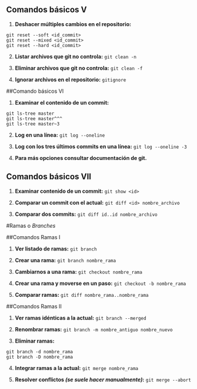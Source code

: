 ## Comandos básicos V

1. **Deshacer múltiples cambios en el repositorio:**
~~~
git reset --soft <id_commit>
git reset --mixed <id_commit>
git reset --hard <id_commit>
~~~

2. **Listar archivos que git no controla:**
`git clean -n`

3. **Eliminar archivos que git no controla:**
`git clean -f`

4. **Ignorar archivos en el repositorio:**
`gitignore`

##Comando básicos VI

1. **Examinar el contenido de un commit:**
 ~~~
 git ls-tree master
 git ls-tree master^^^
 git ls-tree master~3
 ~~~

2. **Log en una línea:**
`git log --oneline`

3. **Log con los tres últimos commits en una línea:**
`git log --oneline -3`

4. **Para más opciones consultar documentación de git.**

## Comandos básicos VII

1. **Examinar contenido de un commit:**
`git show <id>`

2. **Comparar un commit con el actual:**
`git diff <id> nombre_archivo`

3. **Comparar dos commits:**
`git diff id..id nombre_archivo`

#Ramas o *Branches*

##Comandos Ramas I

1. **Ver listado de ramas:**
`git branch`

2. **Crear una rama:**
`git branch nombre_rama`

3. **Cambiarnos a una rama:**
`git checkout nombre_rama`

4. **Crear una rama y moverse en un paso:**
`git checkout -b nombre_rama`

5. **Comparar ramas:**
`git diff nombre_rama..nombre_rama`

##Comandos Ramas II

1. **Ver ramas idénticas a la actual:**
`git branch --merged`

2. **Renombrar ramas:**
`git branch -m nombre_antiguo nombre_nuevo`

3. **Eliminar ramas:**
~~~
git branch -d nombre_rama
git branch -D nombre_rama
~~~

4. **Integrar ramas a la actual:**
`git merge nombre_rama`

5. **Resolver conflictos *(se suele hacer manualmente)*:**
`git merge --abort`



